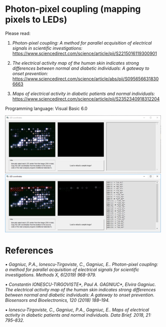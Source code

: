 # Photon-pixel coupling (mapping pixels to LEDs)

Please read:

1) <i>Photon-pixel coupling: A method for parallel acquisition of electrical signals in scientific investigations:</i>
https://www.sciencedirect.com/science/article/pii/S2215016119300901

2) <i>The electrical activity map of the human skin indicates strong differences between normal and diabetic individuals: A gateway to onset prevention:</i>
https://www.sciencedirect.com/science/article/abs/pii/S0956566318306663

3) <i>Maps of electrical activity in diabetic patients and normal individuals:</i>
https://www.sciencedirect.com/science/article/pii/S2352340918312204


Programming language: Visual Basic 6.0

![screenshot](https://github.com/Gagniuc/Mapping-pixels-to-LEDs-for-the-Photon-pixel-coupling-method/blob/main/Map%20pixels%20to%20LEDs%20(1).PNG)
![screenshot](https://github.com/Gagniuc/Mapping-pixels-to-LEDs-for-the-Photon-pixel-coupling-method/blob/main/Map%20pixels%20to%20LEDs%20(2).PNG)

# References
▪	<i>Gagniuc, P.A., Ionescu-Tirgoviste, C., Gagniuc, E.. Photon-pixel coupling: a method for parallel acquisition of electrical signals for scientific investigations. Methods X, 6(2019) 968-979.</i>

▪	<i>Constantin IONESCU-TIRGOVISTE*, Paul A. GAGNIUC*, Elvira Gagniuc. The electrical activity map of the human skin indicates strong differences between normal and diabetic individuals: A gateway to onset prevention. Biosensors and Bioelectronics, 120 (2018) 188–194. </i>

▪	<i>Ionescu-Tirgoviste, C., Gagniuc, P.A., Gagniuc, E.. Maps of electrical activity in diabetic patients and normal individuals.  Data Brief. 2018, 21: 795–832.</i>

